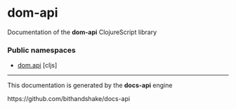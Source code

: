 
# <strong>dom-api</strong>
<p>Documentation of the <strong>dom-api</strong> ClojureScript library</p>

### Public namespaces
* [dom.api](cljs/dom/API.md) [cljs]

---

<p>This documentation is generated by the <strong>docs-api</strong> engine</p>
https://github.com/bithandshake/docs-api
